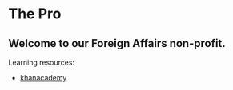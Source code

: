 # The Pro

## Welcome to our Foreign Affairs non-profit.

Learning resources:

* [khanacademy](https://www.khanacademy.org/profile/me/courses?learn=1#)